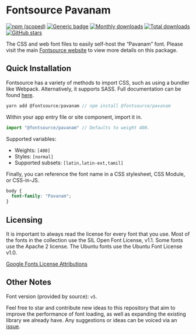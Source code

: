 # Fontsource Pavanam

[![npm (scoped)](https://img.shields.io/npm/v/@fontsource/pavanam?color=brightgreen)](https://www.npmjs.com/package/@fontsource/pavanam) [![Generic badge](https://img.shields.io/badge/fontsource-passing-brightgreen)](https://github.com/fontsource/fontsource) [![Monthly downloads](https://badgen.net/npm/dm/@fontsource/pavanam)](https://github.com/fontsource/fontsource) [![Total downloads](https://badgen.net/npm/dt/@fontsource/pavanam)](https://github.com/fontsource/fontsource) [![GitHub stars](https://img.shields.io/github/stars/fontsource/fontsource.svg?style=social&label=Star)](https://github.com/fontsource/fontsource/stargazers)

The CSS and web font files to easily self-host the “Pavanam” font. Please visit the main [Fontsource website](https://fontsource.org/fonts/pavanam) to view more details on this package.

## Quick Installation

Fontsource has a variety of methods to import CSS, such as using a bundler like Webpack. Alternatively, it supports SASS. Full documentation can be found [here](https://fontsource.org/docs/introduction).

```javascript
yarn add @fontsource/pavanam // npm install @fontsource/pavanam
```

Within your app entry file or site component, import it in.

```javascript
import "@fontsource/pavanam" // Defaults to weight 400.
```

Supported variables:

- Weights: `[400]`
- Styles: `[normal]`
- Supported subsets: `[latin,latin-ext,tamil]`

Finally, you can reference the font name in a CSS stylesheet, CSS Module, or CSS-in-JS.

```css
body {
  font-family: "Pavanam";
}
```

## Licensing

It is important to always read the license for every font that you use.
Most of the fonts in the collection use the SIL Open Font License, v1.1. Some fonts use the Apache 2 license. The Ubuntu fonts use the Ubuntu Font License v1.0.

[Google Fonts License Attributions](https://fonts.google.com/attribution)

## Other Notes

Font version (provided by source): `v5`.

Feel free to star and contribute new ideas to this repository that aim to improve the performance of font loading, as well as expanding the existing library we already have. Any suggestions or ideas can be voiced via an [issue](https://github.com/fontsource/fontsource/issues).

